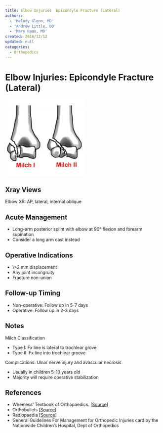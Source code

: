 ```yaml
---
title: Elbow Injuries  Epicondyle Fracture (Lateral)
authors:
  - 'Melody Glenn, MD'
  - 'Andrew Little, DO'
  - 'Mary Haas, MD'
created: 2016/12/12
updated: null
categories:
  - Orthopedics
---
```


# Elbow Injuries: Epicondyle Fracture (Lateral)

![Milch 1 vs Milch 2 fractures](media/condyle-fracture-lateral_image-1.png)

## Xray Views

Elbow XR: AP, lateral, internal oblique

## Acute Management

- Long-arm posterior splint with elbow at 90&deg; flexion and forearm supination
- Consider a long arm cast instead

## Operative Indications

- \\&gt;2 mm displacement
- Any joint incongruity
- Fracture non-union

## Follow-up Timing

- Non-operative: Follow up in 5-7 days
- Operative: Follow up in 2-3 days

## Notes

Milch Classification

- Type I: Fx line is lateral to trochlear grove
- Type II: Fx line into trochlear groove

Complications: Ulnar nerve injury and avascular necrosis

- Usually in children 5-10 years old
- Majority will require operative stabilization

## References

- Wheeless&rsquo; Textbook of Orthopaedics.  \[[Source](http://Wheelessonline.com)]
- Orthobullets  \[[Source](http://OrthoBullets.com)]
- Radiopaedia  \[[Source](http://Radiopaedia.org)]
- General Guidelines For Management for Orthopedic Injuries card by the Nationwide Children&rsquo;s Hospital, Dept of Orthopedics
